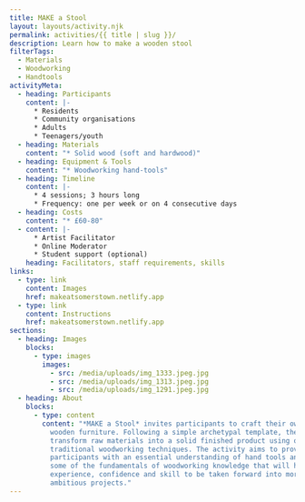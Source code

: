 ```yaml
---
title: MAKE a Stool
layout: layouts/activity.njk
permalink: activities/{{ title | slug }}/
description: Learn how to make a wooden stool
filterTags:
  - Materials
  - Woodworking
  - Handtools
activityMeta:
  - heading: Participants
    content: |-
      * Residents
      * Community organisations
      * Adults
      * Teenagers/youth
  - heading: Materials
    content: "* Solid wood (soft and hardwood)"
  - heading: Equipment & Tools
    content: "* Woodworking hand-tools"
  - heading: Timeline
    content: |-
      * 4 sessions; 3 hours long
      * Frequency: one per week or on 4 consecutive days
  - heading: Costs
    content: "* £60-80"
  - content: |-
      * Artist Facilitator
      * Online Moderator
      * Student support (optional)
    heading: Facilitators, staff requirements, skills
links:
  - type: link
    content: Images
    href: makeatsomerstown.netlify.app
  - type: link
    content: Instructions
    href: makeatsomerstown.netlify.app
sections:
  - heading: Images
    blocks:
      - type: images
        images:
          - src: /media/uploads/img_1333.jpeg.jpg
          - src: /media/uploads/img_1313.jpeg.jpg
          - src: /media/uploads/img_1291.jpeg.jpg
  - heading: About
    blocks:
      - type: content
        content: "*MAKE a Stool* invites participants to craft their own unique piece of
          wooden furniture. Following a simple archetypal template, they will
          transform raw materials into a solid finished product using only
          traditional woodworking techniques. The activity aims to provide
          participants with an essential understanding of hand tools and covers
          some of the fundamentals of woodworking knowledge that will help build
          experience, confidence and skill to be taken forward into more
          ambitious projects."
---
```

